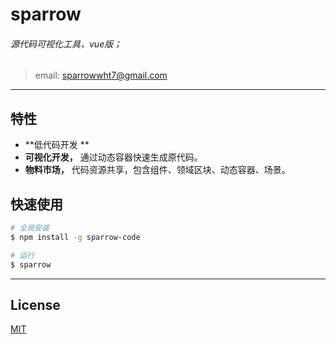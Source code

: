 # sparrow

###### 源代码可视化工具，vue版；
> email: sparrowwht7@gmail.com
---
## 特性

- **低代码开发 **
- **可视化开发，** 通过动态容器快速生成原代码。
- **物料市场，** 代码资源共享，包含组件、领域区块、动态容器、场景。

## 快速使用
```bash
# 全局安装
$ npm install -g sparrow-code

# 运行
$ sparrow
```
---

## License
[MIT](http://opensource.org/licenses/MIT)